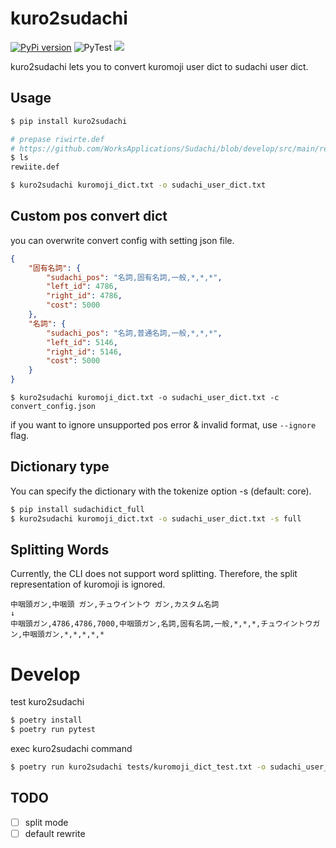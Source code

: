 # kuro2sudachi

[![PyPi version](https://img.shields.io/pypi/v/kuro2sudachi.svg)](https://pypi.python.org/pypi/kuro2sudachi/)
![PyTest](https://github.com/po3rin/kuro2sudachi/workflows/PyTest/badge.svg)
[![](https://img.shields.io/badge/python-3.7+-blue.svg)](https://www.python.org/downloads/release/python-390/)

kuro2sudachi lets you to convert kuromoji user dict to sudachi user dict.

## Usage

```sh
$ pip install kuro2sudachi

# prepase riwirte.def
# https://github.com/WorksApplications/Sudachi/blob/develop/src/main/resources/rewrite.def
$ ls
rewiite.def

$ kuro2sudachi kuromoji_dict.txt -o sudachi_user_dict.txt
```

## Custom pos convert dict

you can overwrite convert config with setting json file.

```json
{
    "固有名詞": {
        "sudachi_pos": "名詞,固有名詞,一般,*,*,*",
        "left_id": 4786,
        "right_id": 4786,
        "cost": 5000
    },
    "名詞": {
        "sudachi_pos": "名詞,普通名詞,一般,*,*,*",
        "left_id": 5146,
        "right_id": 5146,
        "cost": 5000
    }
}

```

```$
$ kuro2sudachi kuromoji_dict.txt -o sudachi_user_dict.txt -c convert_config.json
```

if you want to ignore unsupported pos error & invalid format, use `--ignore` flag.

## Dictionary type

You can specify the dictionary with the tokenize option -s (default: core).

```sh
$ pip install sudachidict_full
$ kuro2sudachi kuromoji_dict.txt -o sudachi_user_dict.txt -s full
```

## Splitting Words

Currently, the CLI does not support word splitting. Therefore, the split representation of kuromoji is ignored.

```
中咽頭ガン,中咽頭 ガン,チュウイントウ ガン,カスタム名詞
↓
中咽頭ガン,4786,4786,7000,中咽頭ガン,名詞,固有名詞,一般,*,*,*,チュウイントウガン,中咽頭ガン,*,*,*,*,*
```

# Develop

test kuro2sudachi

```sh
$ poetry install
$ poetry run pytest
```

exec kuro2sudachi command

```sh
$ poetry run kuro2sudachi tests/kuromoji_dict_test.txt -o sudachi_user_dict.txt
```

## TODO

- [ ] split mode
- [ ] default rewrite
